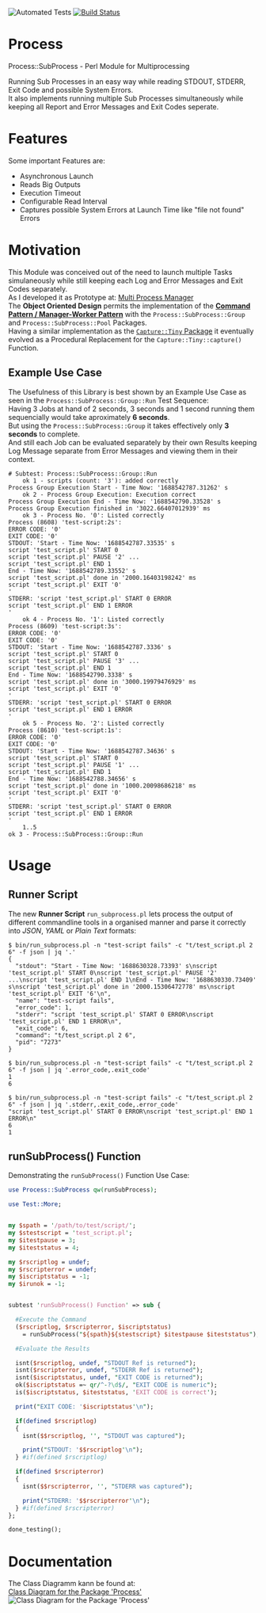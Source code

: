 ![Automated Tests](https://github.com/bodo-hugo-barwich/Process/workflows/Automated%20Tests/badge.svg)
[![Build Status](https://travis-ci.com/bodo-hugo-barwich/Process.svg?branch=master)](https://travis-ci.com/bodo-hugo-barwich/Process)

# Process
Process::SubProcess - Perl Module for Multiprocessing

Running Sub Processes in an easy way while reading STDOUT, STDERR, Exit Code and possible System Errors. \
It also implements running multiple Sub Processes simultaneously while keeping all Report and Error Messages and Exit Codes
seperate.

# Features
Some important Features are:
* Asynchronous Launch
* Reads Big Outputs
* Execution Timeout
* Configurable Read Interval
* Captures possible System Errors at Launch Time like "file not found" Errors

# Motivation
This Module was conceived out of the need to launch multiple Tasks simulaneously while still keeping each Log and Error Messages and Exit Codes separately. \
As I developed it as Prototype at:
[Multi Process Manager](https://stackoverflow.com/questions/50177534/why-do-pipes-from-child-processes-break-sometimes-and-sometimes-not)\
The **Object Oriented Design** permits the implementation of the **[Command Pattern / Manager-Worker Pattern](https://en.wikipedia.org/wiki/Command_pattern)** with the `Process::SubProcess::Group` and `Process::SubProcess::Pool` Packages.\
Having a similar implementation as the [`Capture::Tiny` Package](https://metacpan.org/pod/Capture::Tiny) it eventually evolved as a Procedural Replacement for the `Capture::Tiny::capture()` Function.

## Example Use Case
The Usefulness of this Library is best shown by an Example Use Case as seen in the `Process::SubProcess::Group::Run` Test Sequence:\
Having 3 Jobs at hand of 2 seconds, 3 seconds and 1 second running them sequencially would take aproximately **6 seconds**.\
But using the `Process::SubProcess::Group` it takes effectively only **3 seconds** to complete.\
And still each Job can be evaluated separately by their own Results keeping Log Message separate from Error Messages and viewing them in their context.
```
# Subtest: Process::SubProcess::Group::Run
    ok 1 - scripts (count: '3'): added correctly
Process Group Execution Start - Time Now: '1688542787.31262' s
    ok 2 - Process Group Execution: Execution correct
Process Group Execution End - Time Now: '1688542790.33528' s
Process Group Execution finished in '3022.66407012939' ms
    ok 3 - Process No. '0': Listed correctly
Process (8608) 'test-script:2s':
ERROR CODE: '0'
EXIT CODE: '0'
STDOUT: 'Start - Time Now: '1688542787.33535' s
script 'test_script.pl' START 0
script 'test_script.pl' PAUSE '2' ...
script 'test_script.pl' END 1
End - Time Now: '1688542789.33552' s
script 'test_script.pl' done in '2000.16403198242' ms
script 'test_script.pl' EXIT '0'
'
STDERR: 'script 'test_script.pl' START 0 ERROR
script 'test_script.pl' END 1 ERROR
'
    ok 4 - Process No. '1': Listed correctly
Process (8609) 'test-script:3s':
ERROR CODE: '0'
EXIT CODE: '0'
STDOUT: 'Start - Time Now: '1688542787.3336' s
script 'test_script.pl' START 0
script 'test_script.pl' PAUSE '3' ...
script 'test_script.pl' END 1
End - Time Now: '1688542790.3338' s
script 'test_script.pl' done in '3000.19979476929' ms
script 'test_script.pl' EXIT '0'
'
STDERR: 'script 'test_script.pl' START 0 ERROR
script 'test_script.pl' END 1 ERROR
'
    ok 5 - Process No. '2': Listed correctly
Process (8610) 'test-script:1s':
ERROR CODE: '0'
EXIT CODE: '0'
STDOUT: 'Start - Time Now: '1688542787.34636' s
script 'test_script.pl' START 0
script 'test_script.pl' PAUSE '1' ...
script 'test_script.pl' END 1
End - Time Now: '1688542788.34656' s
script 'test_script.pl' done in '1000.20098686218' ms
script 'test_script.pl' EXIT '0'
'
STDERR: 'script 'test_script.pl' START 0 ERROR
script 'test_script.pl' END 1 ERROR
'
    1..5
ok 3 - Process::SubProcess::Group::Run
```

# Usage
## Runner Script
The new **Runner Script** `run_subprocess.pl` lets process the output of different commandline tools
in a organised manner and parse it correctly into _JSON_, _YAML_ or _Plain Text_ formats:
```plain
$ bin/run_subprocess.pl -n "test-script fails" -c "t/test_script.pl 2 6" -f json | jq '.'
{
  "stdout": "Start - Time Now: '1688630328.73393' s\nscript 'test_script.pl' START 0\nscript 'test_script.pl' PAUSE '2' ...\nscript 'test_script.pl' END 1\nEnd - Time Now: '1688630330.73409' s\nscript 'test_script.pl' done in '2000.15306472778' ms\nscript 'test_script.pl' EXIT '6'\n",
  "name": "test-script fails",
  "error_code": 1,
  "stderr": "script 'test_script.pl' START 0 ERROR\nscript 'test_script.pl' END 1 ERROR\n",
  "exit_code": 6,
  "command": "t/test_script.pl 2 6",
  "pid": "7273"
}
```
```plain
$ bin/run_subprocess.pl -n "test-script fails" -c "t/test_script.pl 2 6" -f json | jq '.error_code,.exit_code'
1
6
```
```plain
$ bin/run_subprocess.pl -n "test-script fails" -c "t/test_script.pl 2 6" -f json | jq '.stderr,.exit_code,.error_code'
"script 'test_script.pl' START 0 ERROR\nscript 'test_script.pl' END 1 ERROR\n"
6
1
```

## runSubProcess() Function
Demonstrating the `runSubProcess()` Function Use Case:
```perl
use Process::SubProcess qw(runSubProcess);

use Test::More;


my $spath = '/path/to/test/script/';
my $stestscript = 'test_script.pl';
my $itestpause = 3;
my $iteststatus = 4;

my $rscriptlog = undef;
my $rscripterror = undef;
my $iscriptstatus = -1;
my $irunok = -1;


subtest 'runSubProcess() Function' => sub {

  #Execute the Command
  ($rscriptlog, $rscripterror, $iscriptstatus)
    = runSubProcess("${spath}${stestscript} $itestpause $iteststatus");

  #Evaluate the Results

  isnt($rscriptlog, undef, "STDOUT Ref is returned");
  isnt($rscripterror, undef, "STDERR Ref is returned");
  isnt($iscriptstatus, undef, "EXIT CODE is returned");
  ok($iscriptstatus =~ qr/^-?\d$/, "EXIT CODE is numeric");
  is($iscriptstatus, $iteststatus, 'EXIT CODE is correct');

  print("EXIT CODE: '$iscriptstatus'\n");

  if(defined $rscriptlog)
  {
    isnt($$rscriptlog, '', "STDOUT was captured");

    print("STDOUT: '$$rscriptlog'\n");
  } #if(defined $rscriptlog)

  if(defined $rscripterror)
  {
    isnt($$rscripterror, '', "STDERR was captured");

    print("STDERR: '$$rscripterror'\n");
  } #if(defined $rscripterror)
};

done_testing();
```

# Documentation
The Class Diagramm kann be found at:\
[Class Diagram for the Package 'Process'](docs/Process.jpg)\
![Class Diagram for the Package 'Process'](docs/Process.jpg)


